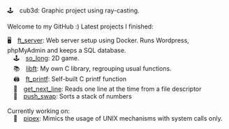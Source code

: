 🕹 cub3d: Graphic project using ray-casting.

Welcome to my GitHub :)
Latest projects I finished:

🖥 [ft_server](https://github.com/ali-tevfik/Codam/tree/master/ft_server2): Web server setup using Docker. Runs Wordpress, phpMyAdmin and keeps a SQL database.<br>
 🕹 [so_long](https://github.com/ali-tevfik/So_Long): 2D game.<br>
 📚 [libft](https://github.com/ali-tevfik/Codam/tree/master/Libft): My own C library, regrouping usual functions.<br>
 🖨 [ft_printf](https://github.com/ali-tevfik/Codam/tree/master/ft_printf): Self-built C printf function<br>
 📄 [get_next_line](https://github.com/ali-tevfik/Codam/tree/master/Get%20Next%20Line): Reads one line at the time from a file descriptor<br>
 🔢 [push_swap](https://github.com/ali-tevfik/Codam/tree/master/push_swap): Sorts a stack of numbers<br><br>
Currently working on:<br>
 🍴 [pipex](https://github.com/ali-tevfik/Pipex): Mimics the usage of UNIX mechanisms with system calls only.<br>
